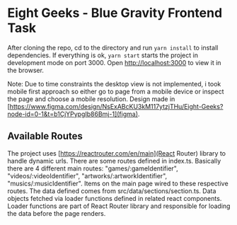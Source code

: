# Eight Geeks - Blue Gravity Frontend Task

After cloning the repo, cd to the directory and run `yarn install` to install dependencies. If everything is ok, `yarn start` starts the project in development mode on port 3000. Open [http://localhost:3000](http://localhost:3000) to view it in the browser.

Note: Due to time constraints the desktop view is not implemented, i took mobile first approach so either go to page from a mobile device or inspect the page and choose a mobile resolution.
Design made in [https://www.figma.com/design/NsExABcKU3kM117ytzjTHu/Eight-Geeks?node-id=0-1&t=b1CjYPypgIb86Bmj-1](figma).

## Available Routes

The project uses [https://reactrouter.com/en/main](React Router) library to handle dynamic urls. There are some routes defined in index.ts. Basically there are 4 different main routes: "games/:gameIdentifier", "videos/:videoIdentifier", "artworks/:artworkIdentifier", "musics/:musicIdentifier". Items on the main page wired to these respective routes. The data defined comes from src/data/sections/section.ts. Data objects fetched via loader functions defined in related react components. Loader functions are part of React Router library and responsible for loading the data before the page renders.
